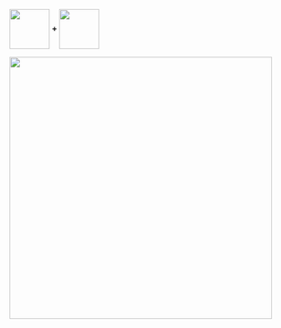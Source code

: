 <img align="center" alt="" width="70" height="70" src="https://cdn.jsdelivr.net/gh/devicons/devicon/icons/rstudio/rstudio-original.svg"> **+** <img align="center" alt="" width="70" height="70" src="https://cdn.jsdelivr.net/gh/devicons/devicon/icons/html5/html5-original.svg">



<img align="center" alt="" width="460" height="460" src="http://octodex.github.com/images/Professortocat_v2.png">

